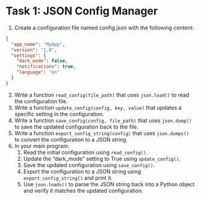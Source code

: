 # Task 1: JSON Config Manager

1. Create a configuration file named config.json with the following content:

``` json
{
  "app_name": "MyApp",
  "version": "1.0",
  "settings": {
    "dark_mode": false,
    "notifications": true,
    "language": "en"
  }
}
```

2. Write a function `read_config(file_path)` that uses `json.load()` to read the configuration file.
3. Write a function `update_config(config, key, value)` that updates a specific setting in the configuration.
4. Write a function `save_config(config, file_path)` that uses `json.dump()` to save the updated configuration back to the file.
5. Write a function `export_config_string(config)` that uses `json.dumps()` to convert the configuration to a JSON string.
6. In your main program: 
   1. Read the initial configuration using `read_config()`.
   2. Update the “dark_mode” setting to True using `update_config()`.
   3. Save the updated configuration using `save_config()`.
   4. Export the configuration to a JSON string using `export_config_string()` and print it.
   5. Use `json.loads()` to parse the JSON string back into a Python object and verify it matches the updated configuration.